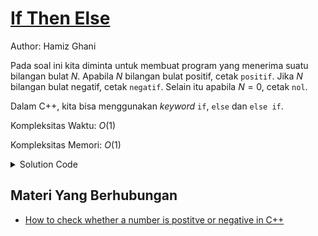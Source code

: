 # [If Then Else](https://tlx.toki.id/courses/basic/chapters/05/problems/D)

Author: Hamiz Ghani

Pada soal ini kita diminta untuk membuat program yang menerima suatu bilangan bulat $N$. Apabila $N$ bilangan bulat positif, cetak `positif`. Jika $N$ bilangan bulat negatif, cetak `negatif`. Selain itu apabila $N=0$, cetak `nol`. 

Dalam C++, kita bisa menggunakan _keyword_ `if`, `else` dan `else if`.

Kompleksitas Waktu: $O(1)$

Kompleksitas Memori: $O(1)$

<details>
  <summary>Solution Code</summary>

```c++
#include <bits/stdc++.h>
using namespace std;
int main() {
  int n;  // deklarasi variabel input
  cin >> n;  // input
  if (n > 0) {  // jika n>0
    cout << "positif" << endl;  // cetak positif
  } else if (n < 0) {  // jika n<0
    cout << "negatif" << endl;  // cetak negatif
  } else {  // selain kasus diatas, maka n==0
    cout << "nol" << endl;  // cetak nol
  }
}
```
</details>


<!-- Tambahkan komentar apabila perlu

## Komentar
    
- Komentar I
- Komentar II

-->

<!-- Tambahkan referensi link materi yang berhubungan apabila perlu
-->
## Materi Yang Berhubungan
    
-  [How to check whether a number is postitve or negative in C++](https://prepinsta.com/cpp-program/cpp-program-to-check-whether-a-number-is-positive-or-negative/)


<!-- Tambahkan referensi link soal yang berhubungan apabila perlu

## Soal Yang Berhubungan
    
- [Nama Soal 1](link-soal)
- [Nama Soal II](link-soal)

-->